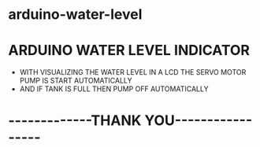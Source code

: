 # arduino-water-level
# ARDUINO WATER LEVEL INDICATOR
* WITH VISUALIZING THE WATER LEVEL IN A LCD THE SERVO MOTOR PUMP IS START AUTOMATICALLY
* AND IF TANK IS FULL THEN PUMP OFF AUTOMATICALLY

# -------------THANK YOU-----------------
